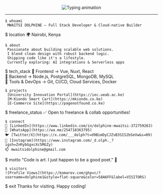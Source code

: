 
<!-- Animated Typing Header -->
<p align="center">
  <img src="https://readme-typing-svg.demolab.com?font=Fira+Code&weight=500&size=24&pause=1000&color=58A6FF&center=true&vCenter=true&width=1000&lines=Hi+%F0%9F%91%8B%2C+I'm+MWAITSI+DOLPHINE!;Full+Stack+Developer+%7C+Cloud+Enthusiast+%7C+CI%2FCD+Craftsperson;Turning+ideas+into+code+%E2%9A%99%EF%B8%8F+From+Nairobi%2C+Kenya" alt="Typing animation" />
</p>

---

```
$ whoami
 MWAITSI DOLPHINE — Full Stack Developer & Cloud-native Builder

```
$ location
🌍 Nairobi, Kenya

```
$ about
 Passionate about building scalable web solutions.  
 I blend clean design with robust backend logic.  
 Shipping code like it's a lifestyle.  
 Currently exploring: AI integrations & Serverless apps

```
$ tech_stack
🔹 Frontend → Vue, Nuxt, React  
🔹 Backend → Node.js, PostgreSQL, MongoDB, MySQL  
🔹 Tools & DevOps → Git, CI/CD, Cloud Services, Docker

```
$ projects
 [University Innovation Portal](https://iec.ueab.ac.ke)  
 [M-Kiondo Smart Cart](https://mkiondo.co.ke)  
 [E-Commerce Site](https://pagenotfound.co.ke)

```
$ freelance_status
✅ Open to freelance & collab opportunities!

```
$ connect
🔗 [LinkedIn](https://www.linkedin.com/in/dolphine-mwaitsi-372759263)  
💬 [WhatsApp](https://wa.me/254718363795)  
🐦 [Twitter/X](https://x.com/___dolph?t=d9BimDyCJZvB3SIS2bSeVw&s=09)  
📸 [Instagram](https://www.instagram.com/_d.olph._?igsh=ZnRybGgxcXc5MGZy)  
📫 mwaitsidolphine@gmail.com

```
$ motto
"Code is art. I just happen to be a good poet." 🎨

```
$ visitors
![Profile Views](https://komarev.com/ghpvc/?username=dolphine1&style=flat-square&color=58A6FF&label=VISITORS)

```
$ exit
 Thanks for visiting. Happy coding!
```
